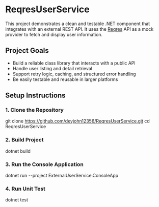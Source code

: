 # ReqresUserService

This project demonstrates a clean and testable .NET component that integrates with an external REST API. It uses the [Reqres](https://reqres.in) API as a mock provider to fetch and display user information.


## Project Goals

- Build a reliable class library that interacts with a public API
- Handle user listing and detail retrieval
- Support retry logic, caching, and structured error handling
- Be easily testable and reusable in larger platforms

## Setup Instructions

### 1. Clone the Repository

git clone https://github.com/devjohn12356/ReqresUserService.git
cd ReqresUserService

### 2. Build Project

dotnet build

### 3. Run the Console Application

dotnet run --project ExternalUserService.ConsoleApp

### 4. Run Unit Test

dotnet test
